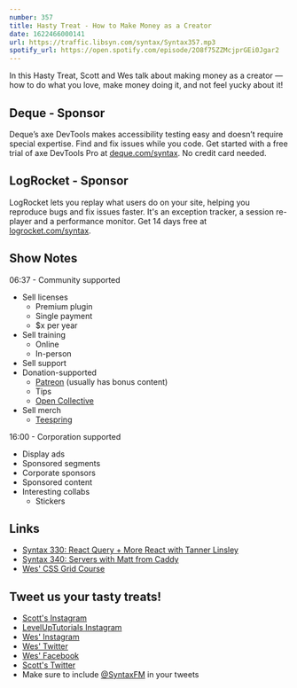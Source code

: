 ```yaml
---
number: 357
title: Hasty Treat - How to Make Money as a Creator
date: 1622466000141
url: https://traffic.libsyn.com/syntax/Syntax357.mp3
spotify_url: https://open.spotify.com/episode/2O8f75ZZMcjprGEi0Jgar2
---
```


In this Hasty Treat, Scott and Wes talk about making money as a creator — how to do what you love, make money doing it, and not feel yucky about it!

## Deque - Sponsor
Deque’s axe DevTools makes accessibility testing easy and doesn’t require special expertise. Find and fix issues while you code. Get started with a free trial of axe DevTools Pro at [deque.com/syntax](https://www.deque.com/syntax). No credit card needed.

## LogRocket - Sponsor
LogRocket lets you replay what users do on your site, helping you reproduce bugs and fix issues faster. It's an exception tracker, a session re-player and a performance monitor. Get 14 days free at [logrocket.com/syntax](https://logrocket.com/syntax).

## Show Notes
06:37 - Community supported
* Sell licenses
  * Premium plugin
  * Single payment
  * $x per year
* Sell training
  * Online
  * In-person
* Sell support
* Donation-supported
  * [Patreon](https://www.patreon.com/) (usually has bonus content)
  * Tips
  * [Open Collective](https://opencollective.com/)
* Sell merch
  * [Teespring](https://teespring.com/)

16:00 - Corporation supported
* Display ads
* Sponsored segments
* Corporate sponsors
* Sponsored content
* Interesting collabs
  * Stickers

## Links
* [Syntax 330: React Query + More React with Tanner Linsley](https://syntax.fm/show/330/react-query-more-react-with-tanner-linsley)
* [Syntax 340: Servers with Matt from Caddy](https://syntax.fm/show/340/servers-with-matt-from-caddy)
* [Wes' CSS Grid Course](https://cssgrid.io/)

## Tweet us your tasty treats!
* [Scott's Instagram](https://www.instagram.com/stolinski/)
* [LevelUpTutorials Instagram](https://www.instagram.com/LevelUpTutorials/)
* [Wes' Instagram](https://www.instagram.com/wesbos/)
* [Wes' Twitter](https://twitter.com/wesbos)
* [Wes' Facebook](https://www.facebook.com/wesbos.developer)
* [Scott's Twitter](https://twitter.com/stolinski)
* Make sure to include [@SyntaxFM](https://twitter.com/SyntaxFM) in your tweets